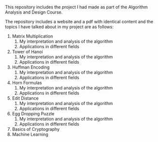 This repository includes the project I had made as part of the Algorithm Analysis and Design Course.

The repository includes a website and a pdf with identical content and the topics I have talked about in my project are as follows:

<ol>
  <li>
    Matrix Multiplication
    <ol><li>My interpretation and analysis of the algorithm</li><li>Applications in different fields</li></ol>
  </li>
  <li>
    Tower of Hanoi
    <ol><li>My interpretation and analysis of the algorithm</li><li>Applications in different fields</li></ol>
  </li>
  <li>
    Huffman Encoding
    <ol><li>My interpretation and analysis of the algorithm</li><li>Applications in different fields</li></ol>
  </li>
  <li>
    Horn Formulas
    <ol><li>My interpretation and analysis of the algorithm</li><li>Applications in different fields</li></ol>
  </li>
  <li>
    Edit Distance
    <ol><li>My interpretation and analysis of the algorithm</li><li>Applications in different fields</li></ol>
  </li>
  <li>
    Egg Dropping Puzzle
    <ol><li>My interpretation and analysis of the algorithm</li><li>Applications in different fields</li></ol>
  </li>
  <li>Basics of Cryptography</li>
  <li>Machine Learning</li>
</ol>
